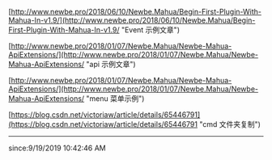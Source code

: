 
[http://www.newbe.pro/2018/06/10/Newbe.Mahua/Begin-First-Plugin-With-Mahua-In-v1.9/](http://www.newbe.pro/2018/06/10/Newbe.Mahua/Begin-First-Plugin-With-Mahua-In-v1.9/ "Event 示例文章")

[http://www.newbe.pro/2018/01/07/Newbe.Mahua/Newbe-Mahua-ApiExtensions/](http://www.newbe.pro/2018/01/07/Newbe.Mahua/Newbe-Mahua-ApiExtensions/ "api 示例文章")

[http://www.newbe.pro/2018/01/07/Newbe.Mahua/Newbe-Mahua-ApiExtensions/](http://www.newbe.pro/2018/01/07/Newbe.Mahua/Newbe-Mahua-ApiExtensions/ "menu 菜单示例")

[https://blog.csdn.net/victoriaw/article/details/65446791](https://blog.csdn.net/victoriaw/article/details/65446791 "cmd 文件夹复制")

----------

since:9/19/2019 10:42:46 AM 
